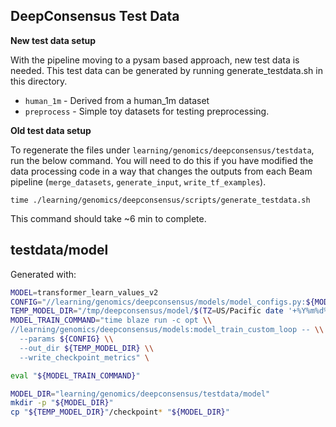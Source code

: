 ## DeepConsensus Test Data

**New test data setup**

With the pipeline moving to a pysam based approach, new test data is needed.
This test data can be generated by running generate_testdata.sh in this
directory.

*   `human_1m` - Derived from a human_1m dataset
*   `preprocess` - Simple toy datasets for testing preprocessing.

**Old test data setup**

To regenerate the files under `learning/genomics/deepconsensus/testdata`, run
the below command. You will need to do this if you have modified the data
processing code in a way that changes the outputs from each Beam pipeline
(`merge_datasets`, `generate_input`, `write_tf_examples`).

```
time ./learning/genomics/deepconsensus/scripts/generate_testdata.sh
```

This command should take ~6 min to complete.

## testdata/model

Generated with:

```bash
MODEL=transformer_learn_values_v2
CONFIG="//learning/genomics/deepconsensus/models/model_configs.py:${MODEL}+test"
TEMP_MODEL_DIR="/tmp/deepconsensus/model/$(TZ=US/Pacific date '+%Y%m%d%H%M%S')"
MODEL_TRAIN_COMMAND="time blaze run -c opt \\
//learning/genomics/deepconsensus/models:model_train_custom_loop -- \\
  --params ${CONFIG} \\
  --out_dir ${TEMP_MODEL_DIR} \\
  --write_checkpoint_metrics" \

eval "${MODEL_TRAIN_COMMAND}"

MODEL_DIR="learning/genomics/deepconsensus/testdata/model"
mkdir -p "${MODEL_DIR}"
cp "${TEMP_MODEL_DIR}"/checkpoint* "${MODEL_DIR}"
```

